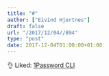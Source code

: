 ```yaml
---
title: "#"
author: ["Eivind Hjertnes"]
draft: false
url: "/2017/12/04//894"
type: "post"
date: 2017-12-04T01:00:00+01:00
---
```


👌 Liked: [1Password
CLI](<https://app-updates.agilebits.com/product%5Fhistory/CLI>)
